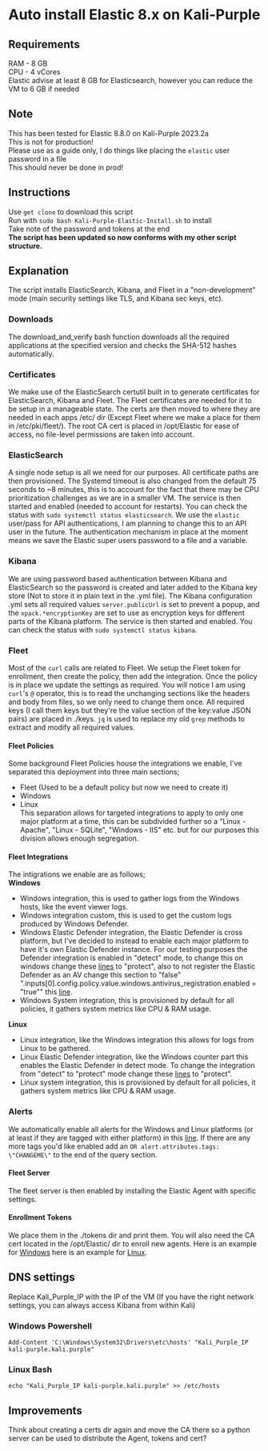 # Auto install Elastic 8.x on Kali-Purple  

## Requirements  
RAM - 8 GB  
CPU - 4 vCores  
Elastic advise at least 8 GB for Elasticsearch, however you can reduce the VM to 6 GB if needed  

## Note  
This has been tested for Elastic 8.8.0 on Kali-Purple 2023.2a  
This is not for production!  
Please use as a guide only, I do things like placing the `elastic` user password in a file  
This should never be done in prod!   

## Instructions  
Use `get clone` to download this script  
Run with `sudo bash Kali-Purple-Elastic-Install.sh` to install  
Take note of the password and tokens at the end  
**The script has been updated so now conforms with my other script structure.**

## Explanation
The script installs ElasticSearch, Kibana, and Fleet in a "non-development" mode (main security settings like TLS, and Kibana sec keys, etc).  
### Downloads
The download_and_verify bash function downloads all the required applications at the specified version and checks the SHA-512 hashes automatically.  
### Certificates
We make use of the ElasticSearch certutil built in to generate certificates for ElasticSearch, Kibana and Fleet. The Fleet certificates are needed for it to be setup in a manageable state. The certs are then moved to where they are needed in each apps /etc/ dir (Except Fleet where we make a place for them in /etc/pki/fleet/). The root CA cert is placed in /opt/Elastic for ease of access, no file-level permissions are taken into account.  
### ElasticSearch
A single node setup is all we need for our purposes. All certificate paths are then provisioned. The Systemd timeout is also changed from the default 75 seconds to ~8 minutes, this is to account for the fact that there may be CPU prioritization challenges as we are in a smaller VM. The service is then started and enabled (needed to account for restarts). You can check the status with `sudo systemctl status elasticsearch`. We use the `elastic` user/pass for API authentications, I am planning to change this to an API user in the future. The authentication mechanism in place at the moment means we save the Elastic super users password to a file and a variable.  
### Kibana
We are using password based authentication between Kibana and ElasticSearch so the password is created and later added to the Kibana key store (Not to store it in plain text in the .yml file). The Kibana configuration .yml sets all required values `server.publicUrl` is set to prevent a popup, and the `xpack.*encryptionKey` are set to use as encryption keys for different parts of the Kibana platform. The service is then started and enabled. You can check the status with `sudo systemctl status kibana`.  
### Fleet
Most of the `curl` calls are related to Fleet. We setup the Fleet token for enrollment, then create the policy, then add the integration. Once the policy is in place we update the settings as required. You will notice I am using `curl`'s `@` operator, this is to read the unchanging sections like the headers and body from files, so we only need to change them once. All required keys (I call them keys but they're the value section of the key:value JSON pairs) are placed in ./keys. `jq` is used to replace my old `grep` methods to extract and modify all required values.  
#### Fleet Policies
Some background Fleet Policies house the integrations we enable, I've separated this deployment into three main sections; 
- Fleet (Used to be a default policy but now we need to create it)  
- Windows  
- Linux  
This separation allows for targeted integrations to apply to only one major platform at a time, this can be subdivided further so a "Linux - Apache", "Linux - SQLite", "Windows - IIS" etc. but for our purposes this division allows enough segregation.  
#### Fleet Integrations
The intigrations we enable are as follows;  
**Windows**  
- Windows integration, this is used to gather logs from the Windows hosts, like the event viewer logs.  
- Windows integration custom, this is used to get the custom logs produced by Windows Defender.  
- Windows Elastic Defender integration, the Elastic Defender is cross platform, but I've decided to instead to enable each major platform to have it's own Elastic Defender instance. For our testing purposes the Defender integration is enabled in "detect" mode, to change this on windows change these [lines](https://github.com/ScioShield/Kali-Purple-Elastic-Install/blob/9e2428cb451c329994051df593c8859fcb913b53/Kali-Purple-Elastic-Install.sh#LL288C1-L288C1) to "protect", also to not register the Elastic Defender as an AV change this section to "false" ".inputs[0].config.policy.value.windows.antivirus_registration.enabled = "true"" this [line](https://github.com/ScioShield/Kali-Purple-Elastic-Install/blob/9e2428cb451c329994051df593c8859fcb913b53/Kali-Purple-Elastic-Install.sh#L291).  
- Windows System integration, this is provisioned by default for all policies, it gathers system metrics like CPU & RAM usage.  

**Linux**  
- Linux integration, like the Windows integration this allows for logs from Linux to be gathered.  
- Linux Elastic Defender integration, like the Windows counter part this enables the Elastic Defender in detect mode. To change the integration from "detect" to "protect" mode change these [lines](https://github.com/ScioShield/Kali-Purple-Elastic-Install/blob/9e2428cb451c329994051df593c8859fcb913b53/Kali-Purple-Elastic-Install.sh#L325) to "protect".  
- Linux system integration, this is provisioned by default for all policies, it gathers system metrics like CPU & RAM usage.  
### Alerts
We automatically enable all alerts for the Windows and Linux platforms (or at least if they are tagged with either platform) in this [line](https://github.com/ScioShield/Kali-Purple-Elastic-Install/blob/9e2428cb451c329994051df593c8859fcb913b53/Kali-Purple-Elastic-Install.sh#L336). If there are any more tags you'd like enabled add an `OR alert.attributes.tags: \"CHANGEME\"` to the end of the query section.
#### Fleet Server
The fleet server is then enabled by installing the Elastic Agent with specific settings.
#### Enrollment Tokens
We place them in the ./tokens dir and print them. You will also need the CA cert located in the /opt/Elastic/ dir to enroll new agents. Here is an example for [Windows](https://github.com/ScioShield/AtomicFireFly/blob/2ecbd6d6ee7754539ac2419af1a557e14a51c8ec/AWBootstrap.ps1#L16) here is an example for [Linux](https://github.com/ScioShield/AtomicFireFly/blob/2ecbd6d6ee7754539ac2419af1a557e14a51c8ec/ALBootstrap.sh#L16).  


## DNS settings  
Replace Kali_Purple_IP with the IP of the VM (If you have the right network settings, you can always access Kibana from within Kali)  
### Windows Powershell  
`Add-Content 'C:\Windows\System32\Drivers\etc\hosts' "Kali_Purple_IP kali-purple.kali.purple"`  
### Linux Bash  
`echo "Kali_Purple_IP kali-purple.kali.purple" >> /etc/hosts`  

## Improvements  
Think about creating a certs dir again and move the CA there so a python server can be used to distribute the Agent, tokens and cert?